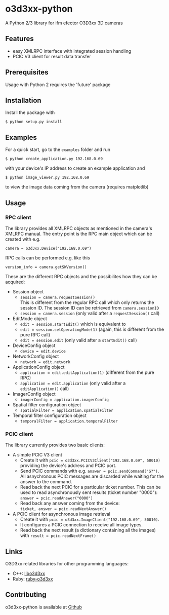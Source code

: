o3d3xx-python
=============

A Python 2/3 library for ifm efector O3D3xx 3D cameras

Features
--------
* easy XMLRPC interface with integrated session handling
* PCIC V3 client for result data transfer

Prerequisites
-------------
Usage with Python 2 requires the 'future' package

Installation
------------
Install the package with

    $ python setup.py install

Examples
--------
For a quick start, go to the `examples` folder and run

    $ python create_application.py 192.168.0.69

with your device's IP address to create an example application and

    $ python image_viewer.py 192.168.0.69

to view the image data coming from the camera (requires matplotlib)

Usage
-----
### RPC client
The library provides all XMLRPC objects as mentioned in the camera's XMLRPC
manual. The entry point is the RPC main object which can be created with e.g.

    camera = o3d3xx.Device("192.168.0.69")

RPC calls can be performed e.g. like this

    version_info = camera.getSWVersion()
    
These are the different RPC objects and the possibilites how they can be
acquired:

* Session object
    - `session = camera.requestSession()`  
      This is different from the regular RPC call which only returns the
      session ID. The session ID can be retrieved from `camera.sessionID`
    - `session = camera.session` (only valid after a `requestSession()` call)
* EditMode object
    - `edit = session.startEdit()` which is equivalent to
    - `edit = session.setOperatingMode(1)` (again, this is different from the
      pure RPC call)
    - `edit = session.edit` (only valid after a  `startEdit()` call)
* DeviceConfig object
    - `device = edit.device`
* NetworkConfig object
    - `network = edit.network`
* ApplicationConfig object
    - `application = edit.editApplication(1)` (different from the pure RPC)
    - `application = edit.application` (only valid after a `editApplication()`
      call)
* ImagerConfig object
    - `imagerConfig = application.imagerConfig`
* Spatial filter configuration object
    - `spatialFilter = application.spatialFilter`
* Temporal filter configuration object
    - `temporalFilter = application.temporalFilter`

### PCIC client
The library currently provides two basic clients:

* A simple PCIC V3 client
    - Create it with `pcic = o3d3xx.PCICV3Client("192.168.0.69", 50010)`
      providing the device's address and PCIC port.
    - Send PCIC commands with e.g. `answer = pcic.sendCommand("G?")`. All
      asnychronous PCIC messages are discarded while waiting for the answer
      to the command.
    - Read back the next PCIC for a particular ticket number. This can be used
      to read asynchronously sent results (ticket number "0000"):  
      `answer = pcic.readAnswer("0000")`
    - Read back any answer coming from the device:  
      `ticket, answer = pcic.readNextAnswer()`
* A PCIC client for asynchronous image retrieval
    - Create it with `pcic = o3d3xx.ImageClient("192.168.0.69", 50010)`.
    - It configures a PCIC connection to receive all image types.
    - Read back the next result (a dictionary containing all the images)
      with `result = pcic.readNextFrame()`

Links
-----
O3D3xx related libraries for other programming languages:

* C++: [libo3d3xx](https://github.com/lovepark/libo3d3xx)
* Ruby: [ruby-o3d3xx](https://github.com/graugans/ruby-o3d3xx)

Contributing
------------
o3d3xx-python is available at
[Github](https://github.com/cfreundl/o3d3xx-python)
